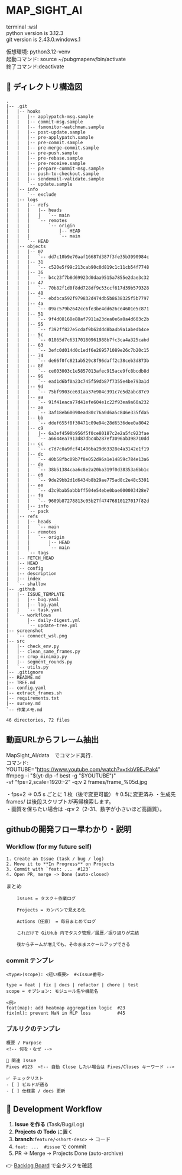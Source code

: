 # MAP_SIGHT_AI

terminal :wsl  
python version is 3.12.3  
git version is 2.43.0.windows.1  

仮想環境: python3.12-venv  
起動コマンド: source ~/pubgmapenv/bin/activate  
終了コマンド:deactivate  

## 📂 ディレクトリ構造図
<!-- DIR-START -->
```
.
|-- .git
|   |-- hooks
|   |   |-- applypatch-msg.sample
|   |   |-- commit-msg.sample
|   |   |-- fsmonitor-watchman.sample
|   |   |-- post-update.sample
|   |   |-- pre-applypatch.sample
|   |   |-- pre-commit.sample
|   |   |-- pre-merge-commit.sample
|   |   |-- pre-push.sample
|   |   |-- pre-rebase.sample
|   |   |-- pre-receive.sample
|   |   |-- prepare-commit-msg.sample
|   |   |-- push-to-checkout.sample
|   |   |-- sendemail-validate.sample
|   |   `-- update.sample
|   |-- info
|   |   `-- exclude
|   |-- logs
|   |   |-- refs
|   |   |   |-- heads
|   |   |   |   `-- main
|   |   |   `-- remotes
|   |   |       `-- origin
|   |   |           |-- HEAD
|   |   |           `-- main
|   |   `-- HEAD
|   |-- objects
|   |   |-- 07
|   |   |   `-- dd7c10b9e70aaf16687d387f3fe35b3990984c
|   |   |-- 31
|   |   |   `-- c520e5f99c213cab90c0d819c1c11cb54f7748
|   |   |-- 36
|   |   |   `-- b4c23f7b8d69923d0daa9515a7855e2dae3c32
|   |   |-- 47
|   |   |   `-- 70b82f1d0f8dd728df9c53ccf617d39b579328
|   |   |-- 48
|   |   |   `-- ebdbca592f979832d474db5b8638325f5b7797
|   |   |-- 4a
|   |   |   `-- 09ac579b2642cc6fe3be4dd626ce4601e5c871
|   |   |-- 51
|   |   |   `-- 9f4d08168e88af7911a23dea0e6a0a4d603c2b
|   |   |-- 55
|   |   |   `-- f392ff827e5cdaf9b62ddd8ba4b9a1abedb4ce
|   |   |-- 5c
|   |   |   `-- 01865d7c63170180961988b7fc3ca4a325cabd
|   |   |-- 63
|   |   |   `-- 3efc0d014d0c1edf6e269571089e26c7b20c15
|   |   |-- 74
|   |   |   `-- de66f0fc821ab529c8f96daff2c38ceb3d873b
|   |   |-- 8f
|   |   |   `-- ce603003c1e5857013afec915ace9fc8bcdb8d
|   |   |-- 96
|   |   |   `-- ead1d6bf0a23c745f59db87f7355e4be793a1d
|   |   |-- 9d
|   |   |   `-- 75bf9903ce631aa37e904c391c7e5d2abc87c9
|   |   |-- aa
|   |   |   `-- 91f41eaca77d41efe604e1c22f93ea9a60a232
|   |   |-- ae
|   |   |   `-- 3af18eb60090ead80c76a0d6a5c846e335fda5
|   |   |-- bb
|   |   |   `-- ddef655f8f30471c09e94c28d6536dee0a8042
|   |   |-- c9
|   |   |   |-- 6a3ef4590b956f5f0ce80187c2e2a5fc923fae
|   |   |   `-- a6644ea7913d87dbc4b287ef3096ab398710dd
|   |   |-- cc
|   |   |   `-- c7d7c0a9fcf41486ba29d63328e4a3142e1f19
|   |   |-- dc
|   |   |   `-- 40b58fbc09b7f8e052d96a1e14859c784e13a6
|   |   |-- de
|   |   |   `-- 38b51384caa6c8e2a20ba319f0d38353a6bb1c
|   |   |-- e6
|   |   |   `-- 9de29bb2d1d6434b8b29ae775ad8c2e48c5391
|   |   |-- ee
|   |   |   `-- d3c9bab5abbbff504e54ebe0bae000003428e7
|   |   |-- f0
|   |   |   `-- 9609b87278813c05b27f47476810127017f82d
|   |   |-- info
|   |   `-- pack
|   |-- refs
|   |   |-- heads
|   |   |   `-- main
|   |   |-- remotes
|   |   |   `-- origin
|   |   |       |-- HEAD
|   |   |       `-- main
|   |   `-- tags
|   |-- FETCH_HEAD
|   |-- HEAD
|   |-- config
|   |-- description
|   |-- index
|   `-- shallow
|-- .github
|   |-- ISSUE_TEMPLATE
|   |   |-- bug.yaml
|   |   |-- log.yaml
|   |   `-- task.yaml
|   `-- workflows
|       |-- daily-digest.yml
|       `-- update-tree.yml
|-- screenshot
|   `-- connect_wsl.png
|-- src
|   |-- check_env.py
|   |-- clean_same_frames.py
|   |-- crop_minimap.py
|   |-- segment_rounds.py
|   `-- utils.py
|-- .gitignore
|-- README.md
|-- TREE.md
|-- config.yaml
|-- extract_frames.sh
|-- requirements.txt
|-- survey.md
`-- 作業メモ.md

46 directories, 72 files
```
<!-- DIR-END -->


## 動画URLからフレーム抽出  

MapSight_AI/data　でコマンド実行．  
コマンド:  
YOUTUBE="<https://www.youtube.com/watch?v=tkbV9EJPak4>"  
ffmpeg -i "$(yt-dlp -f best -g "$YOUTUBE")" \
       -vf "fps=2,scale=1920:-2" -q:v 2 frames/frame_%05d.jpg  

・fps=2 → 0.5 s ごとに 1 枚（後で変更可能） # 0.5に変更済み
・生成先 frames/ は後段スクリプトが再帰検索します。  
・画質を保ちたい場合は -q:v 2（2-31、数字が小さいほど高画質）。  

## githubの開発フロー早わかり・説明

### Workflow (for my future self)

```text
1. Create an Issue (task / bug / log)
2. Move it to **In Progress** on Projects
3. Commit with `feat: ...  #123`
4. Open PR, merge -> Done (auto-closed)

```

まとめ

```text
    Issues = タスク＋作業ログ

    Projects = カンバンで見える化

    Actions（任意） = 毎日まとめてログ

    これだけで GitHub 内でタスク管理／履歴／振り返りが完結

    後からチームが増えても、そのままスケールアップできる

```

### commit テンプレ

```text
<type>(scope): <短い概要>  #<Issue番号>

type = feat | fix | docs | refactor | chore | test  
scope = オプション: モジュール名や機能名  

<例>
feat(map): add heatmap aggregation logic  #23
fix(ml): prevent NaN in MLP loss          #45
```

### プルリクのテンプレ

```text
概要 / Purpose
<!-- 何を・なぜ -->

🔗 関連 Issue
Fixes #123  <!-- 自動 Close したい場合は Fixes/Closes キーワード -->

✅ チェックリスト
- [ ] ビルドが通る
- [ ] 仕様書 / docs 更新
```

## 🌱 Development Workflow

1. **Issue を作る** (Task/Bug/Log)
2. **Projects の Todo** に置く
3. **branch**:`feature/<short-desc>` → コード
4. `feat: ...  #issue` で commit
5. PR → Merge → Projects Done (auto-archive)

👉 [Backlog Board](https://github.com/<user>/<repo>/projects/1) で全タスクを確認
